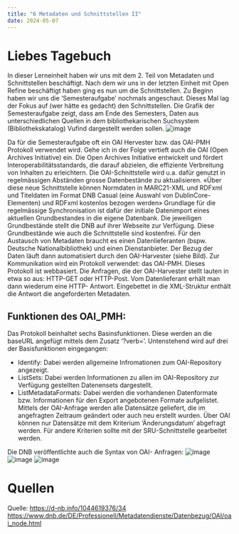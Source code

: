 ```yaml
---
title: "6 Metadaten und Schnittstellen II"
date: 2024-05-07
---
```


# Liebes Tagebuch
In dieser Lerneinheit haben wir uns mit dem 2. Teil von Metadaten und Schnittstellen beschäftigt. Nach dem wir uns in der letzten Einheit mit Open Refine beschäftigt haben ging es nun um die Schnittstellen.
Zu Beginn haben wir uns die ‘Semesteraufgabe’ nochmals angeschaut. Dieses Mal lag der Fokus auf (wer hätte es gedacht) den Schnittstellen. Die Grafik der Semesteraufgabe zeigt, dass am Ende des Semesters, Daten aus unterschiedlichen Quellen in dem bibliothekarischen Suchsystem (Bibliothekskatalog) Vufind dargestellt werden sollen. 
![image](https://github.com/nathaliewic/lerntagebuch/assets/160014832/38f0bdf2-3cc4-4c6d-ad95-b2515a2f664d)

Da für die Semesteraufgabe oft ein OAI Hervester bzw. das OAI-PMH Protokoll verwendet wird. Gehe ich in der Folge vertieft auch die OAI (Open Archives Initiative) ein. Die Open Archives Initiative entwickelt und fördert Interoperabilitätsstandards, die darauf abzielen, die effiziente Verbreitung von Inhalten zu erleichtern. Die OAI-Schnittstelle wird u.a. dafür genutzt in regelmässigen Abständen grosse Datenbestände zu aktualisieren. 
«Über diese neue Schnittstelle können Normdaten in MARC21-XML und RDFxml und Titeldaten im Format DNB Casual (eine Auswahl von DublinCore-Elementen) und RDFxml kostenlos bezogen werden»
Grundlage für die regelmässige Synchronisation ist dafür der initiale Datenimport eines aktuellen Grundbestandes in die eigene Datenbank. Die jeweiligen Grundbestände stellt die DNB auf ihrer Webseite zur Verfügung. Diese Grundbestände wie auch die Schnittstelle sind kostenfrei. 
Für den Austausch von Metadaten braucht es einen Datenlieferanten (bspw. Deutsche Nationalbibliothek) und einen Dienstanbieter. Der Bezug der Daten läuft dann automatisiert durch den OAI-Harvester (siehe Bild). Zur Kommunikation wird ein Protokoll verwendet: das OAI-PMH. Dieses Protokoll ist webbasiert. Die Anfragen, die der OAI-Harvester stellt lauten in etwa so aus: HTTP-GET oder HTTP-Post. Vom Datenlieferant erhält man dann wiederum eine HTTP- Antwort. Eingebettet in die XML-Struktur enthält die Antwort die angeforderten Metadaten. 
## Funktionen des OAI_PMH:
Das Protokoll beinhaltet sechs Basinsfunktionen. Diese werden an die baseURL angefügt mittels dem Zusatz ‘?verb=’. Untenstehend wird auf drei der Basisfunktionen eingegangen:
-	Identify: Dabei werden allgemeine Infromationen zum OAI-Repository angezeigt.
-	ListSets: Dabei werden Informationen zu allen im OAI-Repository zur Verfügung gestellten Datenensets dargestellt. 
-	ListMetadataFormats: Dabei werden die vorhandenen Datenformate bzw. Informationen für den Export angebotenen Formate aufgelistet. 
Mittels der OAI-Anfrage werden alle Datensätze geliefert, die im angefragten Zeitraum geändert oder auch neu erstellt wurden. Über OAI können nur Datensätze mit dem Kriterium ‘Änderungsdatum’ abgefragt werden. Für andere Kriterien sollte mit der SRU-Schnittstelle gearbeitet werden. 

Die DNB veröffentlichte auch die Syntax von OAI- Anfragen: 
![image](https://github.com/nathaliewic/lerntagebuch/assets/160014832/79e3a5b2-e85b-48ed-8557-585f010b0be7)
![image](https://github.com/nathaliewic/lerntagebuch/assets/160014832/847929b8-c6d5-4e2b-9a12-c7d7b543a11b)
![image](https://github.com/nathaliewic/lerntagebuch/assets/160014832/ef7cafb0-f3da-4a09-9a6b-8813abfa62fe)
# Quellen
Quelle: https://d-nb.info/1044619376/34
https://www.dnb.de/DE/Professionell/Metadatendienste/Datenbezug/OAI/oai_node.html
